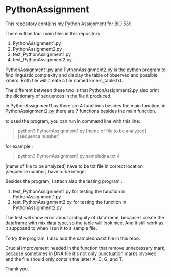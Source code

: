 # PythonAssignment

This repository contains my Python Assignment for BIO 539

There will be four main files in this repository

1. PythonAssignment1.py
2. PythonAssignment2.py
3. test_PythonAssignment1.py
4. test_PythonAssignment2.py

PythonAssignment1.py and PythonAssignment2.py is the python program to find
linguistic complexity and display the table of observed and possible kmers.
Both file will create a file named kmers_table.txt.

The different between these two is that PythonAssignment2.py also print the
dictionary of sequences in the file it produced.

In PythonAssignment1.py there are 4 functions besides the main function,
in PythonAssignment2.py there are 7 functions besides the main function.

to used the program, you can run in command line with this line:

> python3 PythonAssignment1.py [name of file to be analyzed] [sequence number] 

for example :

> python3 PythonAssignment1.py sampledna.txt 4

[name of file to be analyzed] have to be txt file in correct location
[sequence number] have to be integer

Besides the program, I attach also the testing program :
1. test_PythonAssignment1.py for testing the function in PythonAssignment1.py
2. test_PythonAssignment2.py for testing the function in PythonAssignment2.py

The test will show error about ambiguity of dataframe, because I create
the dataframe with mix data type, so the table will look nice.
And it still work as it supposed to when I run it to a sample file.

To try the program, I also add the sampledna.txt file in this repo.

Crucial improvement needed in the function that remove unnecessary mark,
because sometimes in DNA file it's not only punctuation marks involved,
and the file should only contain the letter A, C, G, and T.

Thank you.
